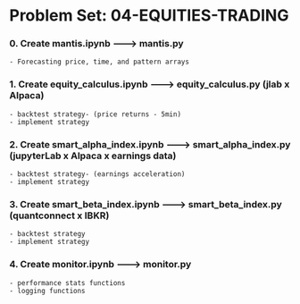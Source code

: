 # Problem Set: 04-EQUITIES-TRADING

### 0. Create mantis.ipynb ---> mantis.py
    - Forecasting price, time, and pattern arrays
### 1. Create equity_calculus.ipynb ---> equity_calculus.py (jlab x Alpaca)
    - backtest strategy- (price returns - 5min)
    - implement strategy
### 2. Create smart_alpha_index.ipynb ---> smart_alpha_index.py (jupyterLab x Alpaca x earnings data)
    - backtest strategy- (earnings acceleration)
    - implement strategy
### 3. Create smart_beta_index.ipynb ---> smart_beta_index.py (quantconnect x IBKR)
    - backtest strategy
    - implement strategy
### 4. Create monitor.ipynb ---> monitor.py 
    - performance stats functions
    - logging functions

